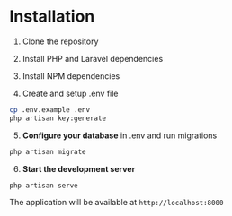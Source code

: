 # Installation

1. Clone the repository

2. Install PHP and Laravel dependencies

3. Install NPM dependencies

4. Create and setup .env file

```bash
cp .env.example .env
php artisan key:generate
```

5. **Configure your database** in .env and run migrations

```bash
php artisan migrate
```

6. **Start the development server**

```bash
php artisan serve
```

The application will be available at `http://localhost:8000`
